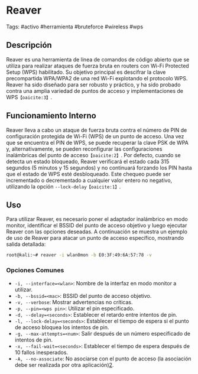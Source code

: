 # Reaver

Tags: #activo #herramienta #bruteforce #wireless #wps

## Descripción
Reaver es una herramienta de línea de comandos de código abierto que se utiliza para realizar ataques de fuerza bruta en routers con Wi-Fi Protected Setup (WPS) habilitado. Su objetivo principal es descifrar la clave precompartida WPA/WPA2 de una red Wi-Fi explotando el protocolo WPS. Reaver ha sido diseñado para ser robusto y práctico, y ha sido probado contra una amplia variedad de puntos de acceso y implementaciones de WPS&#8203;``【oaicite:3】``&#8203;.

## Funcionamiento Interno
Reaver lleva a cabo un ataque de fuerza bruta contra el número de PIN de configuración protegida de Wi-Fi (WPS) de un punto de acceso. Una vez que se encuentra el PIN de WPS, se puede recuperar la clave PSK de WPA y, alternativamente, se pueden reconfigurar las configuraciones inalámbricas del punto de acceso&#8203;``【oaicite:2】``&#8203;. Por defecto, cuando se detecta un estado bloqueado, Reaver verificará el estado cada 315 segundos (5 minutos y 15 segundos) y no continuará forzando los PIN hasta que el estado de WPS esté desbloqueado. Este chequeo puede ser incrementado o decrementado a cualquier valor entero no negativo, utilizando la opción `--lock-delay`&#8203;``【oaicite:1】``&#8203;.

## Uso
Para utilizar Reaver, es necesario poner el adaptador inalámbrico en modo monitor, identificar el BSSID del punto de acceso objetivo y luego ejecutar Reaver con las opciones deseadas. A continuación se muestra un ejemplo de uso de Reaver para atacar un punto de acceso específico, mostrando salida detallada:

```bash
root@kali:~# reaver -i wlan0mon -b E0:3F:49:6A:57:78 -v
```

### Opciones Comunes

- `-i, --interface=<wlan>`: Nombre de la interfaz en modo monitor a utilizar.
- `-b, --bssid=<mac>`: BSSID del punto de acceso objetivo.
- `-v, --verbose`: Mostrar advertencias no críticas.
- `-p, --pin=<wps pin>`: Utilizar el pin especificado.
- `-d, --delay=<seconds>`: Establecer el retardo entre intentos de pin.
- `-l, --lock-delay=<seconds>`: Establecer el tiempo de espera si el punto de acceso bloquea los intentos de pin.
- `-g, --max-attempts=<num>`: Salir después de un número especificado de intentos de pin.
- `-x, --fail-wait=<seconds>`: Establecer el tiempo de espera después de 10 fallos inesperados.
- `-A, --no-associate`: No asociarse con el punto de acceso (la asociación debe ser realizada por otra aplicación)​[2](https://www.kali.org/tools/reaver/)​.

